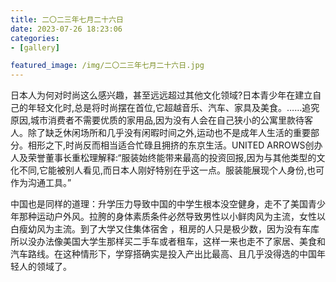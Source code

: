 ```yaml
---
title: 二〇二三年七月二十六日
date: 2023-07-26 18:23:06
categories:
- [gallery]

featured_image: /img/二〇二三年七月二十六日.jpg
---
```


日本人为何对时尚这么感兴趣，甚至远远超过其他文化领域?日本青少年在建立自己的年轻文化时,总是将时尚摆在首位,它超越音乐、汽车、家具及美食。……追究原因,城市消费者不需要优质的家用品,因为没有人会在自己狭小的公寓里款待客人。除了缺乏休闲场所和几乎没有闲暇时间之外,运动也不是成年人生活的重要部分。相形之下,时尚反而相当适合忙碌且拥挤的东京生活。UNITED ARROWS创办人及荣誉董事长重松理解释:“服装始终能带来最高的投资回报,因为与其他类型的文化不同,它能被别人看见,而日本人刚好特别在乎这一点。服装能展现个人身份,也可作为沟通工具。”

中国也是同样的道理：升学压力导致中国的中学生根本没空健身，走不了美国青少年那种运动户外风。拉胯的身体素质条件必然导致男性以小鲜肉风为主流，女性以白瘦幼风为主流。到了大学又住集体宿舍
，租房的人只是极少数，因为没有车库所以没办法像美国大学生那样买二手车或者租车，这样一来也走不了家居、美食和汽车路线。在这种情形下，学穿搭确实是投入产出比最高、且几乎没得选的中国年轻人的领域了。